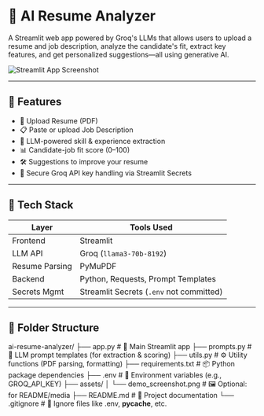 # 🧠 AI Resume Analyzer

A Streamlit web app powered by Groq's LLMs that allows users to upload a resume and job description, analyze the candidate's fit, extract key features, and get personalized suggestions—all using generative AI.

![Streamlit App Screenshot](https://placehold.co/800x400?text=AI+Resume+Analyzer+Demo)

---

## 🚀 Features

- 📄 Upload Resume (PDF)
- 📋 Paste or upload Job Description
- 🤖 LLM-powered skill & experience extraction
- 📊 Candidate-job fit score (0–100)
- 🛠️ Suggestions to improve your resume
- 🔐 Secure Groq API key handling via Streamlit Secrets

---

## 🧪 Tech Stack

| Layer         | Tools Used                                |
|---------------|--------------------------------------------|
| Frontend      | Streamlit                                  |
| LLM API       | Groq (`llama3-70b-8192`)                |
| Resume Parsing| PyMuPDF                                    |
| Backend       | Python, Requests, Prompt Templates         |
| Secrets Mgmt  | Streamlit Secrets (`.env` not committed)   |

---

## 📂 Folder Structure

ai-resume-analyzer/
├── app.py                      # 🔷 Main Streamlit app
├── prompts.py                  # 📄 LLM prompt templates (for extraction & scoring)
├── utils.py                    # ⚙️ Utility functions (PDF parsing, formatting)
├── requirements.txt            # 📦 Python package dependencies
├── .env                        # 🔐 Environment variables (e.g., GROQ_API_KEY)
├── assets/
│   └── demo_screenshot.png     # 🖼️ Optional: for README/media
├── README.md                   # 📘 Project documentation
└── .gitignore                  # 🚫 Ignore files like .env, __pycache__, etc.
